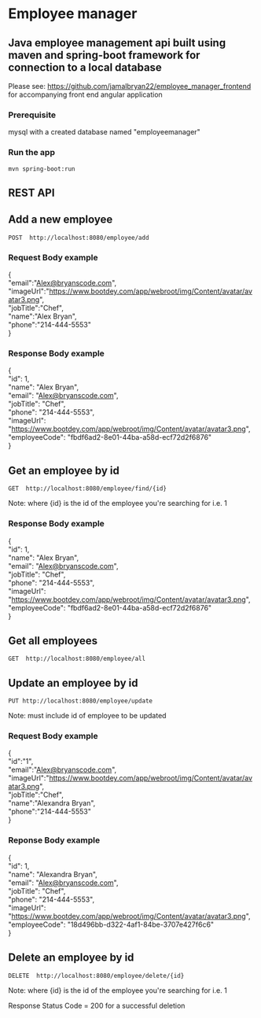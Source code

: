 # Employee manager

## Java employee management api built using maven and spring-boot framework for connection to a local database
Please see: https://github.com/jamalbryan22/employee_manager_frontend for accompanying front end angular application

### Prerequisite
mysql with a created database named "employeemanager"


### Run the app

   `mvn spring-boot:run`

## REST API

## Add a new employee

`POST  http://localhost:8080/employee/add`

### Request Body example

{  
    "email":"Alex@bryanscode.com",  
    "imageUrl":"https://www.bootdey.com/app/webroot/img/Content/avatar/avatar3.png",  
    "jobTitle":"Chef",  
    "name":"Alex Bryan",  
    "phone":"214-444-5553"  
}

### Response Body example
{  
    "id": 1,  
    "name": "Alex Bryan",  
    "email": "Alex@bryanscode.com",  
    "jobTitle": "Chef",  
    "phone": "214-444-5553",  
    "imageUrl": "https://www.bootdey.com/app/webroot/img/Content/avatar/avatar3.png",  
    "employeeCode": "fbdf6ad2-8e01-44ba-a58d-ecf72d2f6876"  
}  


## Get an employee by id

`GET  http://localhost:8080/employee/find/{id}`

Note: where {id} is the id of the employee you're searching for i.e. 1

### Response Body example
{  
    "id": 1,  
    "name": "Alex Bryan",  
    "email": "Alex@bryanscode.com",  
    "jobTitle": "Chef",  
    "phone": "214-444-5553",  
    "imageUrl": "https://www.bootdey.com/app/webroot/img/Content/avatar/avatar3.png",  
    "employeeCode": "fbdf6ad2-8e01-44ba-a58d-ecf72d2f6876"  
}  

## Get all employees 

`GET  http://localhost:8080/employee/all`

## Update an employee by id

`PUT http://localhost:8080/employee/update`

Note: must include id of employee to be updated

### Request Body example

{  
    "id":"1",  
    "email":"Alex@bryanscode.com",  
    "imageUrl":"https://www.bootdey.com/app/webroot/img/Content/avatar/avatar3.png",  
    "jobTitle":"Chef",  
    "name":"Alexandra Bryan",  
    "phone":"214-444-5553"  
}  

### Reponse Body example
{  
    "id": 1,  
    "name": "Alexandra Bryan",  
    "email": "Alex@bryanscode.com",  
    "jobTitle": "Chef",  
    "phone": "214-444-5553",  
    "imageUrl": "https://www.bootdey.com/app/webroot/img/Content/avatar/avatar3.png",  
    "employeeCode": "18d496bb-d322-4af1-84be-3707e427f6c6"  
}

## Delete an employee by id

`DELETE  http://localhost:8080/employee/delete/{id}`

Note: where {id} is the id of the employee you're searching for i.e. 1

Response Status Code = 200 for a successful deletion
